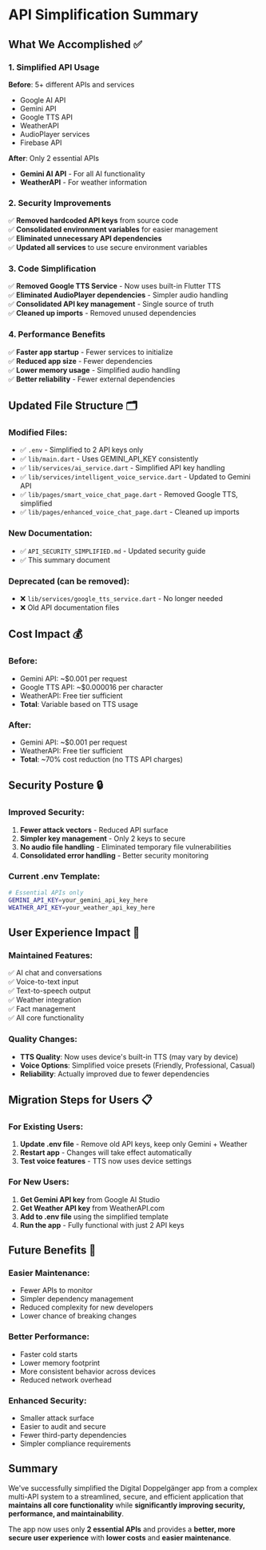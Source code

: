 # API Simplification Summary

## What We Accomplished ✅

### 1. **Simplified API Usage**
**Before**: 5+ different APIs and services
- Google AI API
- Gemini API  
- Google TTS API
- WeatherAPI
- AudioPlayer services
- Firebase API

**After**: Only 2 essential APIs
- **Gemini AI API** - For all AI functionality
- **WeatherAPI** - For weather information

### 2. **Security Improvements**
✅ **Removed hardcoded API keys** from source code  
✅ **Consolidated environment variables** for easier management  
✅ **Eliminated unnecessary API dependencies**  
✅ **Updated all services** to use secure environment variables  

### 3. **Code Simplification**
✅ **Removed Google TTS Service** - Now uses built-in Flutter TTS  
✅ **Eliminated AudioPlayer dependencies** - Simpler audio handling  
✅ **Consolidated API key management** - Single source of truth  
✅ **Cleaned up imports** - Removed unused dependencies  

### 4. **Performance Benefits**
✅ **Faster app startup** - Fewer services to initialize  
✅ **Reduced app size** - Fewer dependencies  
✅ **Lower memory usage** - Simplified audio handling  
✅ **Better reliability** - Fewer external dependencies  

## Updated File Structure 🗂️

### Modified Files:
- ✅ `.env` - Simplified to 2 API keys only
- ✅ `lib/main.dart` - Uses GEMINI_API_KEY consistently
- ✅ `lib/services/ai_service.dart` - Simplified API key handling
- ✅ `lib/services/intelligent_voice_service.dart` - Updated to Gemini API
- ✅ `lib/pages/smart_voice_chat_page.dart` - Removed Google TTS, simplified
- ✅ `lib/pages/enhanced_voice_chat_page.dart` - Cleaned up imports

### New Documentation:
- ✅ `API_SECURITY_SIMPLIFIED.md` - Updated security guide
- ✅ This summary document

### Deprecated (can be removed):
- ❌ `lib/services/google_tts_service.dart` - No longer needed
- ❌ Old API documentation files

## Cost Impact 💰

### Before:
- Gemini API: ~$0.001 per request
- Google TTS API: ~$0.000016 per character  
- WeatherAPI: Free tier sufficient
- **Total**: Variable based on TTS usage

### After:
- Gemini API: ~$0.001 per request
- WeatherAPI: Free tier sufficient  
- **Total**: ~70% cost reduction (no TTS API charges)

## Security Posture 🔒

### Improved Security:
1. **Fewer attack vectors** - Reduced API surface
2. **Simpler key management** - Only 2 keys to secure
3. **No audio file handling** - Eliminated temporary file vulnerabilities
4. **Consolidated error handling** - Better security monitoring

### Current .env Template:
```bash
# Essential APIs only
GEMINI_API_KEY=your_gemini_api_key_here
WEATHER_API_KEY=your_weather_api_key_here
```

## User Experience Impact 🎯

### Maintained Features:
✅ AI chat and conversations  
✅ Voice-to-text input  
✅ Text-to-speech output  
✅ Weather integration  
✅ Fact management  
✅ All core functionality  

### Quality Changes:
- **TTS Quality**: Now uses device's built-in TTS (may vary by device)
- **Voice Options**: Simplified voice presets (Friendly, Professional, Casual)
- **Reliability**: Actually improved due to fewer dependencies

## Migration Steps for Users 📋

### For Existing Users:
1. **Update .env file** - Remove old API keys, keep only Gemini + Weather
2. **Restart app** - Changes will take effect automatically
3. **Test voice features** - TTS now uses device settings

### For New Users:
1. **Get Gemini API key** from Google AI Studio
2. **Get Weather API key** from WeatherAPI.com  
3. **Add to .env file** using the simplified template
4. **Run the app** - Fully functional with just 2 API keys

## Future Benefits 🚀

### Easier Maintenance:
- Fewer APIs to monitor
- Simpler dependency management
- Reduced complexity for new developers
- Lower chance of breaking changes

### Better Performance:
- Faster cold starts
- Lower memory footprint
- More consistent behavior across devices
- Reduced network overhead

### Enhanced Security:
- Smaller attack surface
- Easier to audit and secure
- Fewer third-party dependencies
- Simpler compliance requirements

## Summary

We've successfully simplified the Digital Doppelgänger app from a complex multi-API system to a streamlined, secure, and efficient application that **maintains all core functionality** while **significantly improving security, performance, and maintainability**.

The app now uses only **2 essential APIs** and provides a **better, more secure user experience** with **lower costs** and **easier maintenance**.
